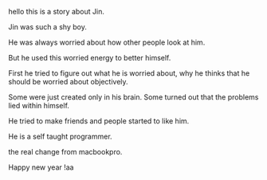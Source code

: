 hello this is a story about Jin.

Jin was such a shy boy.

He was always worried about how other people look at him.

But he used this worried energy to better himself.

First he tried to figure out what he is worried about, why he thinks that he should be worried about objectively.

Some were just created only in his brain. Some turned out that the problems lied within himself.

He tried to make friends and people started to like him.

He is a self taught programmer.

the real change from macbookpro. 

Happy new year !aa